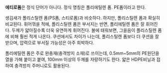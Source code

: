 **에티로폼**은 정식 단어가 아니다. 정식 명칭은 폴리에틸렌 폼. PE폼이라고 한다.

생김새가 폴리스틸렌 폼(PS폼, 스티로폼)과 비슷하다. 하지만, 폴리스틸렌 폼과 확실히 비교된다. 휘어꺾을 적에, 폴리스틸렌 폼은 부서지는
반면, 폴리에틸렌 폼은 잘 휘어진다. 두께가 얇아질수록 더욱 유연하게 휘어진다. 불에 태워보면, 그을음이 폴리스틸렌 폼에 비해 훨씬 적게
나온다. 쿠션에서도 차이가 나는데, 폴리스틸렌 폼보다 더 쿠션을 잘 받으며, 압력으로 부서질 가능성은 아주 희박하다.  

폴리에틸렌 폼은 주로 완충재(충격방지 소재)로 쓰이는데, 0.5mm~5mm의 PE원단을 열을 가해 붙이고 붙여, 100mm 이상의 두께를
자랑하기도 한다. 얇은 HDPE비닐과 접하여 충격방지 주머니로도 활용된다.  

